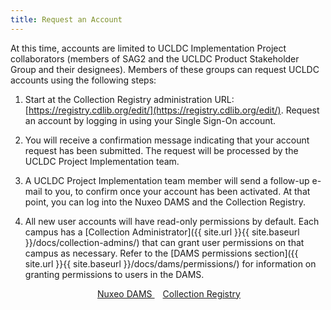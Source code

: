 ```yaml
---
title: Request an Account
---
```


At this time, accounts are limited to UCLDC Implementation Project collaborators (members of SAG2 and the UCLDC Product Stakeholder Group and their designees). Members of these groups can request UCLDC accounts using the following steps:

1. Start at the Collection Registry administration URL: [https://registry.cdlib.org/edit/](https://registry.cdlib.org/edit/). Request an account by logging in using your Single Sign-On account.

2. You will receive a confirmation message indicating that your account request has been submitted. The request will be processed by the UCLDC Project Implementation team.

3. A UCLDC Project Implementation team member will send a follow-up e-mail to you, to confirm once your account has been activated. At that point, you can log into the Nuxeo DAMS and the Collection Registry.

4. All new user accounts will have read-only permissions by default. Each campus has a [Collection Administrator]({{ site.url }}{{ site.baseurl }}/docs/collection-admins/) that can grant user permissions on that campus as necessary. Refer to the [DAMS permissions section]({{ site.url }}{{ site.baseurl }}/docs/dams/permissions/) for information on granting permissions to users in the DAMS.

<p style="text-align: center">
  <a class="button" target="_blank" href="https://nuxeo.cdlib.org/nuxeo/" style="margin-right: 5px;">
    <span class="glyphicon glyphicon-new-window" style="margin-right: 8px;"></span>Nuxeo DAMS
  </a>
  <a class="button" target="_blank" href="https://registry.cdlib.org/edit/" style="margin-right: 5px;">
    <span class="glyphicon glyphicon-new-window" style="margin-right: 8px;"></span>Collection Registry
  </a>
</p>
